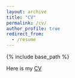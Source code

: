 ```yaml
---
layout: archive
title: "CV"
permalink: /cv/
author_profile: true
redirect_from:
  - /resume
---
```


{% include base_path %}

Here is my [CV](<https://trvkdb.github.io/files/TVH vita.pdf>)
